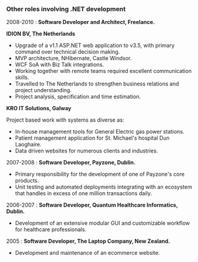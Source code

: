### Other roles involving .NET development

2008-2010
:   **Software Developer and Architect, Freelance.**

__IDION BV, The Netherlands__

* Upgrade of a v1.1 ASP.NET web application to v3.5, with primary command over technical decision making.
* MVP architecture, NHibernate, Castle Windsor.
* WCF SoA with Biz Talk integrations.
* Working together with remote teams required excellent communication skills.
* Travelled to The Netherlands to strengthen business relations and project understanding.
* Project analysis, specification and time estimation.

__KRO IT Solutions, Galway__

Project based work with systems as diverse as:

* In-house management tools for General Electric gas power stations.
* Patient management application for St. Michael's hospital Dun Laoghaire.
* Data driven websites for numerous clients and industries.

2007-2008
:   **Software Developer, Payzone, Dublin.**

* Primary responsibility for the development of one of Payzone's core products.
* Unit testing and automated deployments integrating with an ecosystem that handles in excess of one million transactions daily.

2006-2007
:   **Software Developer, Quantum Healthcare Informatics, Dublin.**

* Development of an extensive modular GUI and customizable workflow for healthcare professionals.

2005
:   **Software Developer, The Laptop Company, New Zealand.**

* Development and maintenance of an ecommerce website.
